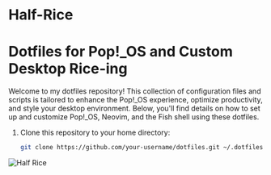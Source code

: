 # Half-Rice
# Dotfiles for Pop!_OS and Custom Desktop Rice-ing

Welcome to my dotfiles repository! This collection of configuration files and scripts is tailored to enhance the Pop!_OS experience, optimize productivity, and style your desktop environment. Below, you'll find details on how to set up and customize Pop!_OS, Neovim, and the Fish shell using these dotfiles.

1. Clone this repository to your home directory:

   ```bash
   git clone https://github.com/your-username/dotfiles.git ~/.dotfiles
![Half Rice](https://user-images.githubusercontent.com/63239385/216752238-b5de141f-dc7f-4c96-855d-33145810e83c.png)
